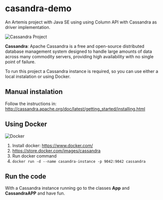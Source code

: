 # casandra-demo

An Artemis project with Java SE using using Column API with Cassandra as driver implementation.

![Cassandra Project](https://github.com/JNOSQL/jnosql-site/blob/master/assets/img/logos/cassandra.png)

**Cassandra**: Apache Cassandra is a free and open-source distributed database management system designed to handle large amounts of data across many commodity servers, providing high availability with no single point of failure.


To run this project a Cassandra instance is required, so you can use either a local instalation or using Docker.


## Manual instalation

Follow the instructions in: http://cassandra.apache.org/doc/latest/getting_started/installing.html


## Using Docker

![Docker](https://www.docker.com/sites/default/files/horizontal_large.png)


1. Install docker: https://www.docker.com/
1. https://store.docker.com/images/cassandra
1. Run docker command
1. `docker run -d --name casandra-instance -p 9042:9042 cassandra`



## Run the code

With a Cassandra instance running go to the classes **App** and **CassandraAPP** and have fun.
